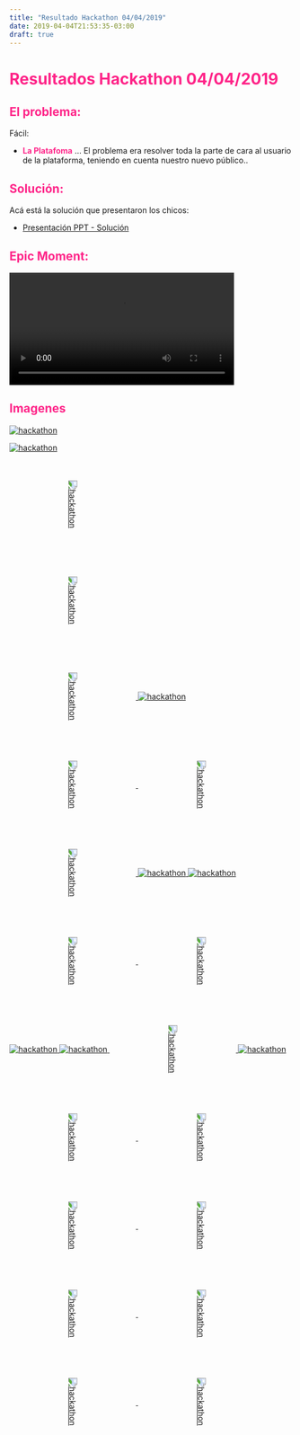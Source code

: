 ```yaml
---
title: "Resultado Hackathon 04/04/2019"
date: 2019-04-04T21:53:35-03:00
draft: true
---
```


# <span style="color:#FE2488"> Resultados Hackathon 04/04/2019 </span>

## <span style="color:#FE2488"> El problema: </span>

Fácil:
-  <span style="color:#FE2488"> **La Platafoma** </span>... El problema era resolver toda la parte de cara al usuario de la plataforma, teniendo en cuenta nuestro nuevo público..

## <span style="color:#FE2488"> Solución: </span>
Acá está la solución que presentaron los chicos:

-  [Presentación PPT - Solución](https://docs.google.com/presentation/d/1O47IMbe5zy2ldjKcJPtg8LCImu63nHqxypYqiwbhs-8/edit?usp=sharing)


## <span style="color:#FE2488"> Epic Moment: </span>

<video width="400" controls>
  <source src="https://s3.us-east-2.amazonaws.com/axont-contenidos/Eventos/hackathon04042019/IMG_1856.mp4" type="video/mp4">
  Your browser does not support HTML5 video.
</video>


## <span style="color:#FE2488"> Imagenes </span>

<a target="_blank" href="https://s3.us-east-2.amazonaws.com/axont-contenidos/Eventos/hackathon04042019/IMG_1821.JPG">
<img src="https://s3.us-east-2.amazonaws.com/axont-contenidos/Eventos/hackathon04042019/IMG_1821.JPG"
     alt="hackathon" />
</a>

<a target="_blank" href="https://s3.us-east-2.amazonaws.com/axont-contenidos/Eventos/hackathon04042019/IMG_1822.JPG">

<img src="https://s3.us-east-2.amazonaws.com/axont-contenidos/Eventos/hackathon04042019/IMG_1822.JPG"
     alt="hackathon" />
</a>


<a target="_blank" href="https://s3.us-east-2.amazonaws.com/axont-contenidos/Eventos/hackathon04042019/IMG_1824.JPG">

<img src="https://s3.us-east-2.amazonaws.com/axont-contenidos/Eventos/hackathon04042019/IMG_1824.JPG"
     alt="hackathon" style="transform: rotate(90deg);margin: 70px;" />
</a>

<a target="_blank" href="https://s3.us-east-2.amazonaws.com/axont-contenidos/Eventos/hackathon04042019/IMG_1825.JPG">

<img src="https://s3.us-east-2.amazonaws.com/axont-contenidos/Eventos/hackathon04042019/IMG_1825.JPG"
     alt="hackathon" style="transform: rotate(90deg);margin: 70px;" />
</a>


<a target="_blank" href="https://s3.us-east-2.amazonaws.com/axont-contenidos/Eventos/hackathon04042019/IMG_1826.JPG">
<img src="https://s3.us-east-2.amazonaws.com/axont-contenidos/Eventos/hackathon04042019/IMG_1826.JPG"
     alt="hackathon" style="transform: rotate(90deg);margin: 70px;" />
</a>

<a target="_blank" href="https://s3.us-east-2.amazonaws.com/axont-contenidos/Eventos/hackathon04042019/IMG_1827.JPG">
<img src="https://s3.us-east-2.amazonaws.com/axont-contenidos/Eventos/hackathon04042019/IMG_1827.JPG"
     alt="hackathon" />
</a>

<a target="_blank" href="https://s3.us-east-2.amazonaws.com/axont-contenidos/Eventos/hackathon04042019/IMG_1829.JPG">
<img src="https://s3.us-east-2.amazonaws.com/axont-contenidos/Eventos/hackathon04042019/IMG_1829.JPG"
     alt="hackathon" style="transform: rotate(90deg);margin: 70px;"/>
</a>

<a target="_blank" href="https://s3.us-east-2.amazonaws.com/axont-contenidos/Eventos/hackathon04042019/IMG_1831.JPG">
<img src="https://s3.us-east-2.amazonaws.com/axont-contenidos/Eventos/hackathon04042019/IMG_1831.JPG"
     alt="hackathon" style="transform: rotate(90deg);margin: 70px;" />
</a>

<a target="_blank" href="https://s3.us-east-2.amazonaws.com/axont-contenidos/Eventos/hackathon04042019/IMG_1832.JPG">
<img src="https://s3.us-east-2.amazonaws.com/axont-contenidos/Eventos/hackathon04042019/IMG_1832.JPG"
     alt="hackathon" style="transform: rotate(90deg);margin: 70px;" />
</a>

<a target="_blank" href="https://s3.us-east-2.amazonaws.com/axont-contenidos/Eventos/hackathon04042019/IMG_1834.JPG">
<img src="https://s3.us-east-2.amazonaws.com/axont-contenidos/Eventos/hackathon04042019/IMG_1834.jpg"
     alt="hackathon" />
</a>

<a target="_blank" href="https://s3.us-east-2.amazonaws.com/axont-contenidos/Eventos/hackathon04042019/IMG_1835.jpg">
<img src="https://s3.us-east-2.amazonaws.com/axont-contenidos/Eventos/hackathon04042019/IMG_1835.jpg"
     alt="hackathon" />
</a>

<a target="_blank" href="https://s3.us-east-2.amazonaws.com/axont-contenidos/Eventos/hackathon04042019/IMG_1837.JPG">
<img src="https://s3.us-east-2.amazonaws.com/axont-contenidos/Eventos/hackathon04042019/IMG_1837.JPG" style="transform: rotate(90deg);margin: 70px;"
     alt="hackathon" />
</a>



<a target="_blank" href="https://s3.us-east-2.amazonaws.com/axont-contenidos/Eventos/hackathon04042019/IMG_1838.JPG">
<img src="https://s3.us-east-2.amazonaws.com/axont-contenidos/Eventos/hackathon04042019/IMG_1838.JPG" style="transform: rotate(90deg);margin: 70px;"
     alt="hackathon" />
</a>

<a target="_blank" href="https://s3.us-east-2.amazonaws.com/axont-contenidos/Eventos/hackathon04042019/IMG_1840.jpg">
<img src="https://s3.us-east-2.amazonaws.com/axont-contenidos/Eventos/hackathon04042019/IMG_1840.jpg"
     alt="hackathon" />
</a>

<a target="_blank" href="https://s3.us-east-2.amazonaws.com/axont-contenidos/Eventos/hackathon04042019/IMG_1841.JPG">
<img src="https://s3.us-east-2.amazonaws.com/axont-contenidos/Eventos/hackathon04042019/IMG_1841.jpg"
     alt="hackathon" />
</a>

<a target="_blank" href="https://s3.us-east-2.amazonaws.com/axont-contenidos/Eventos/hackathon04042019/IMG_1842.JPG">
<img src="https://s3.us-east-2.amazonaws.com/axont-contenidos/Eventos/hackathon04042019/IMG_1842.JPG" style="transform: rotate(90deg);margin: 70px;"
     alt="hackathon" />
</a>

<a target="_blank" href="https://s3.us-east-2.amazonaws.com/axont-contenidos/Eventos/hackathon04042019/IMG_1843.jpg">
<img src="https://s3.us-east-2.amazonaws.com/axont-contenidos/Eventos/hackathon04042019/IMG_1843.jpg"
     alt="hackathon" />
</a>


<a target="_blank" href="https://s3.us-east-2.amazonaws.com/axont-contenidos/Eventos/hackathon04042019/IMG_1854.JPG">
<img src="https://s3.us-east-2.amazonaws.com/axont-contenidos/Eventos/hackathon04042019/IMG_1854.JPG" alt="hackathon" style="transform: rotate(90deg);margin: 70px;" /> 
</a>


<a target="_blank" href="https://s3.us-east-2.amazonaws.com/axont-contenidos/Eventos/hackathon04042019/IMG_1855.JPG">
<img src="https://s3.us-east-2.amazonaws.com/axont-contenidos/Eventos/hackathon04042019/IMG_1855.JPG" style="transform: rotate(90deg);margin: 70px;" alt="hackathon" />
</a>

<a target="_blank" href="https://s3.us-east-2.amazonaws.com/axont-contenidos/Eventos/hackathon04042019/IMG_1857.JPG">
<img src="https://s3.us-east-2.amazonaws.com/axont-contenidos/Eventos/hackathon04042019/IMG_1857.JPG" style="transform: rotate(90deg);margin: 70px;"
     alt="hackathon" />
</a>

<a target="_blank" href="https://s3.us-east-2.amazonaws.com/axont-contenidos/Eventos/hackathon04042019/IMG_1858.JPG">
<img src="https://s3.us-east-2.amazonaws.com/axont-contenidos/Eventos/hackathon04042019/IMG_1858.JPG" style="transform: rotate(90deg);margin: 70px;"
     alt="hackathon" />
</a>

<a target="_blank" href="https://s3.us-east-2.amazonaws.com/axont-contenidos/Eventos/hackathon04042019/IMG_1859.JPG">
<img src="https://s3.us-east-2.amazonaws.com/axont-contenidos/Eventos/hackathon04042019/IMG_1859.JPG" style="transform: rotate(90deg);margin: 70px;"
     alt="hackathon" />
</a>

<a target="_blank" href="https://s3.us-east-2.amazonaws.com/axont-contenidos/Eventos/hackathon04042019/.JPG">
<img src="https://s3.us-east-2.amazonaws.com/axont-contenidos/Eventos/hackathon04042019/IMG_1860.JPG" style="transform: rotate(90deg);margin: 70px;"
     alt="hackathon" />
</a>

<a target="_blank" href="https://s3.us-east-2.amazonaws.com/axont-contenidos/Eventos/hackathon04042019/IMG_1862.JPG">
<img src="https://s3.us-east-2.amazonaws.com/axont-contenidos/Eventos/hackathon04042019/IMG_1862.JPG" style="transform: rotate(90deg);margin: 70px;"
     alt="hackathon" />
</a>

<a target="_blank" href="https://s3.us-east-2.amazonaws.com/axont-contenidos/Eventos/hackathon04042019/IMG_1863.JPG">
<img src="https://s3.us-east-2.amazonaws.com/axont-contenidos/Eventos/hackathon04042019/IMG_1863.JPG" style="transform: rotate(90deg);margin: 70px;"
     alt="hackathon"
     />
</a>
